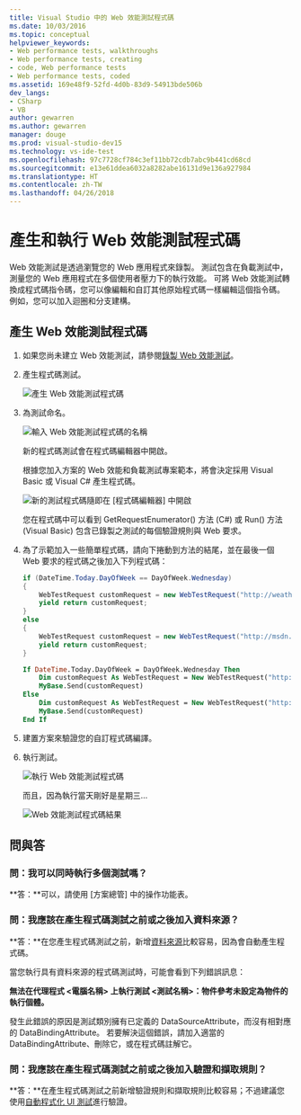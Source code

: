 ```yaml
---
title: Visual Studio 中的 Web 效能測試程式碼
ms.date: 10/03/2016
ms.topic: conceptual
helpviewer_keywords:
- Web performance tests, walkthroughs
- Web performance tests, creating
- code, Web performance tests
- Web performance tests, coded
ms.assetid: 169e48f9-52fd-4d0b-83d9-54913bde506b
dev_langs:
- CSharp
- VB
author: gewarren
ms.author: gewarren
manager: douge
ms.prod: visual-studio-dev15
ms.technology: vs-ide-test
ms.openlocfilehash: 97c7728cf784c3ef11bb72cdb7abc9b441cd68cd
ms.sourcegitcommit: e13e61ddea6032a8282abe16131d9e136a927984
ms.translationtype: HT
ms.contentlocale: zh-TW
ms.lasthandoff: 04/26/2018
---
```

# <a name="generate-and-run-a-coded-web-performance-test"></a>產生和執行 Web 效能測試程式碼

Web 效能測試是透過瀏覽您的 Web 應用程式來錄製。 測試包含在負載測試中，測量您的 Web 應用程式在多個使用者壓力下的執行效能。 可將 Web 效能測試轉換成程式碼指令碼，您可以像編輯和自訂其他原始程式碼一樣編輯這個指令碼。 例如，您可以加入迴圈和分支建構。

## <a name="generate-a-coded-web-performance-test"></a>產生 Web 效能測試程式碼

1.  如果您尚未建立 Web 效能測試，請參閱[錄製 Web 效能測試](/vsts/load-test/run-performance-tests-app-before-release#create-a-web-performance-and-load-test-project)。

2.  產生程式碼測試。

     ![產生 Web 效能測試程式碼](../test/media/web_test_coded_generate.png)

3.  為測試命名。

     ![輸入 Web 效能測試程式碼的名稱](../test/media/web_test_coded_generate_nametest.png)

     新的程式碼測試會在程式碼編輯器中開啟。

     根據您加入方案的 Web 效能和負載測試專案範本，將會決定採用 Visual Basic 或 Visual C# 產生程式碼。

     ![新的測試程式碼隨即在 [程式碼編輯器] 中開啟](../test/media/web_test_coded_generate_opencodeeditor.png)

     您在程式碼中可以看到 GetRequestEnumerator() 方法 (C#) 或 Run() 方法 (Visual Basic) 包含已錄製之測試的每個驗證規則與 Web 要求。

4.  為了示範加入一些簡單程式碼，請向下捲動到方法的結尾，並在最後一個 Web 要求的程式碼之後加入下列程式碼：

    ```c#
    if (DateTime.Today.DayOfWeek == DayOfWeek.Wednesday)
    {
        WebTestRequest customRequest = new WebTestRequest("http://weather.msn.com/");
        yield return customRequest;
    }
    else
    {
        WebTestRequest customRequest = new WebTestRequest("http://msdn.microsoft.com/");
        yield return customRequest;
    }
    ```

    ```vb
    If DateTime.Today.DayOfWeek = DayOfWeek.Wednesday Then
        Dim customRequest As WebTestRequest = New WebTestRequest("http://weather.msn.com/")
        MyBase.Send(customRequest)
    Else
        Dim customRequest As WebTestRequest = New WebTestRequest("http://msdn.microsoft.com/")
        MyBase.Send(customRequest)
    End If
    ```

5.  建置方案來驗證您的自訂程式碼編譯。

6.  執行測試。

     ![執行 Web 效能測試程式碼](../test/media/web_test_coded_generate_run.png "Web_Test_Coded_Generate_Run")

     而且，因為執行當天剛好是星期三…

     ![Web 效能測試程式碼結果](../test/media/web_test_coded_generate_results.png "Web_Test_Coded_Generate_Results")

## <a name="qa"></a>問與答

### <a name="q-can-i-run-more-than-one-test-at-a-time"></a>問：我可以同時執行多個測試嗎？
 **答：**可以，請使用 [方案總管] 中的操作功能表。

### <a name="q-should-i-add-a-data-source-before-or-after-i-generate-a-coded-test"></a>問：我應該在產生程式碼測試之前或之後加入資料來源？
 **答：**在您產生程式碼測試之前，新增[資料來源](../test/add-a-data-source-to-a-web-performance-test.md)比較容易，因為會自動產生程式碼。

 當您執行具有資料來源的程式碼測試時，可能會看到下列錯誤訊息：

 **無法在代理程式 \<電腦名稱> 上執行測試 \<測試名稱>：物件參考未設定為物件的執行個體。**

 發生此錯誤的原因是測試類別擁有已定義的 DataSourceAttribute，而沒有相對應的 DataBindingAttribute。 若要解決這個錯誤，請加入適當的 DataBindingAttribute、刪除它，或在程式碼註解它。

### <a name="q-should-i-add-validation-and-extraction-rules-before-or-after-i-generate-a-coded-test"></a>問：我應該在產生程式碼測試之前或之後加入驗證和擷取規則？
 **答：**在產生程式碼測試之前新增驗證規則和擷取規則比較容易；不過建議您使用[自動程式化 UI 測試](../test/use-ui-automation-to-test-your-code.md)進行驗證。